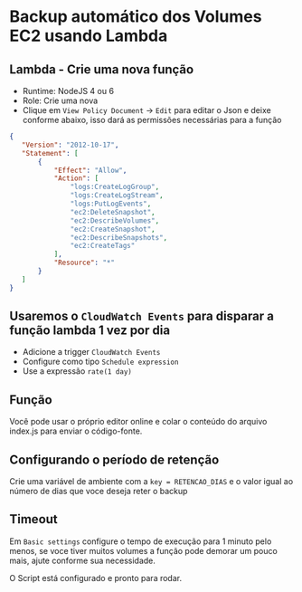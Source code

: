 # Backup automático dos Volumes EC2 usando Lambda

 ## Lambda - Crie uma nova função
  * Runtime: NodeJS 4 ou 6
  * Role: Crie uma nova
  * Clique em `View Policy Document` -> `Edit` para editar o Json e deixe conforme abaixo, isso dará as permissões necessárias para a função
 ```json
{
    "Version": "2012-10-17",
    "Statement": [
        {
            "Effect": "Allow",
            "Action": [
                "logs:CreateLogGroup",
                "logs:CreateLogStream",
                "logs:PutLogEvents",
                "ec2:DeleteSnapshot",
                "ec2:DescribeVolumes",
                "ec2:CreateSnapshot",
                "ec2:DescribeSnapshots",
                "ec2:CreateTags"
            ],
            "Resource": "*"
        }
    ]
}
 ```
 
 ## Usaremos o `CloudWatch Events` para disparar a função lambda 1 vez por dia
  * Adicione a trigger `CloudWatch Events`
  * Configure como tipo `Schedule expression`
  * Use a expressão `rate(1 day)`

 ## Função
Você pode usar o próprio editor online e colar o conteúdo do arquivo index.js para enviar o código-fonte.

 ## Configurando o período de retenção
Crie uma variável de ambiente com a `key = RETENCAO_DIAS` e o valor igual ao número de dias que voce deseja reter o backup


 ## Timeout
Em `Basic settings` configure o tempo de execução para 1 minuto pelo menos, se voce tiver muitos volumes a função pode demorar um pouco mais, ajute conforme sua necessidade.

O Script está configurado e pronto para rodar.
 


